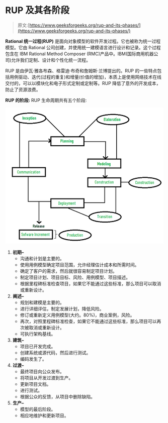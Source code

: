 # RUP 及其各阶段

> 原文:[https://www.geeksforgeeks.org/rup-and-its-phases/](https://www.geeksforgeeks.org/rup-and-its-phases/)

**Rational 统一过程(RUP)** 是面向对象模型的软件开发过程。它也被称为统一过程模型。它由 Rational 公司创建，并使用统一建模语言进行设计和记录。这个过程包含在 IBM Rational Method Composer (RMC)产品中。IBM(国际商用机器公司)允许我们定制、设计和个性化统一流程。

RUP 是由伊瓦·雅各布森、格雷迪·布奇和詹姆斯·兰博提出的。RUP 的一些特点包括用例驱动、迭代(过程的重复)和增量(价值的增加)，本质上是使用网络技术在线交付的，可以以模块化和电子形式定制或定制等。RUP 降低了意外的开发成本，防止了资源浪费。

**RUP 的阶段:**
RUP 生命周期共有五个阶段:

![](img/2a8a3c72f9dd354e4c0b3a493386a093.png)

1.  **初期–**
    *   沟通和计划是主要的。
    *   使用用例模型确定项目范围，允许经理估计成本和所需时间。
    *   确定了客户的需求，然后就很容易制定项目计划。
    *   制定项目计划、项目目标、风险、用例模型、项目描述。
    *   根据里程碑标准检查项目，如果它不能通过这些标准，那么项目可以取消或重新设计。
2.  **阐述–**
    *   规划和建模是主要的。
    *   进行详细评估，制定发展计划，降低风险。
    *   修订或重新定义用例模型(大约。80%)，商业案例，风险。
    *   再次，对照里程碑标准检查，如果它不能通过这些标准，那么项目可以再次被取消或重新设计。
    *   可执行架构基线。
3.  **建筑–**
    *   项目已开发完成。
    *   创建系统或源代码，然后进行测试。
    *   编码发生了。
4.  **过渡–**
    *   最终项目向公众发布。
    *   将项目从开发过渡到生产。
    *   更新项目文档。
    *   进行测试。
    *   根据公众的反馈，从项目中删除缺陷。
5.  **生产–**
    *   模型的最后阶段。
    *   相应地维护和更新项目。